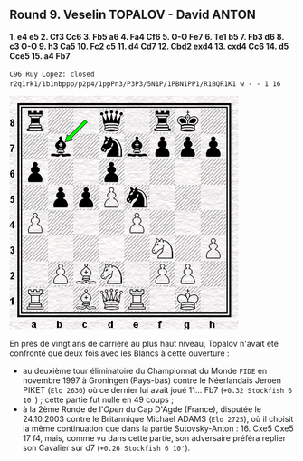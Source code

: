 ## Round 9. Veselin TOPALOV - David ANTON

**1. e4 e5 2. Cf3 Cc6 3. Fb5 a6 4. Fa4 Cf6 5. O-O Fe7 6. Te1 b5 7. Fb3 d6 8. c3 O-O 9. h3 Ca5 10. Fc2 c5 11. d4 Cd7 12. Cbd2 exd4 13. cxd4 Cc6 14. d5 Cce5 15. a4 Fb7**

`C96 Ruy Lopez: closed`  
`r2q1rk1/1b1nbppp/p2p4/1ppPn3/P3P3/5N1P/1PBN1PP1/R1BQR1K1 w - - 1 16`

![](Diag_00.png)

En près de vingt ans de carrière au plus haut niveau, Topalov n'avait été confronté que deux fois avec les Blancs à cette ouverture :

* au deuxième tour éliminatoire du Championnat du Monde `FIDE` en novembre 1997 à Groningen (Pays-bas) contre le Néerlandais Jeroen PIKET (`Elo 2630`) où ce dernier lui avait joué 11... Fb7 (`+0.32 Stockfish 6 10'`) ; cette partie fut nulle en 49 coups ;  
* à la 2ème Ronde de l'*Open* du Cap D'Agde (France), disputée le 24.10.2003 contre le Britannique Michael ADAMS (`Elo 2725`), où il choisit la même continuation que dans la partie Sutovsky-Anton : 16. Cxe5 Cxe5 17 f4, mais, comme vu dans cette partie, son adversaire préféra replier son Cavalier sur d7 (`+0.26 Stockfish 6 10'`).

















